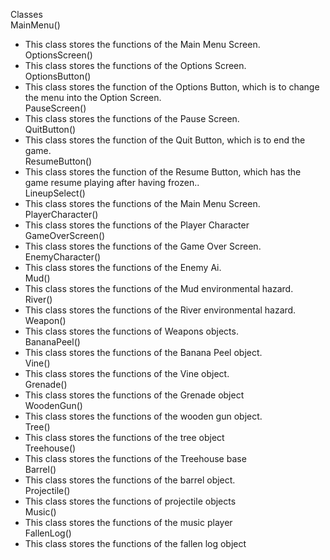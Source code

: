 Classes<br/>
MainMenu()<br/>
* This class stores the functions of the Main Menu Screen.
<br/>OptionsScreen()<br/>
* This class stores the functions of the Options Screen.
<br/>OptionsButton()<br/>
* This class stores the function of the Options Button, which is to change the menu into the Option Screen.
<br/>PauseScreen()<br/>
* This class stores the functions of the Pause Screen.
<br/>QuitButton()<br/>
* This class stores the function of the Quit Button, which is to end the game.
<br/>ResumeButton()<br/>
* This class stores the function of the Resume Button, which has the game resume playing after having frozen..
<br/>LineupSelect()<br/>
* This class stores the functions of the Main Menu Screen.
<br/>PlayerCharacter()<br/>
* This class stores the functions of the Player Character
<br/>GameOverScreen()<br/>
* This class stores the functions of the Game Over Screen.
<br/>EnemyCharacter()<br/>
* This class stores the functions of the Enemy Ai.
<br/>Mud()<br/>
* This class stores the functions of the Mud environmental hazard.
<br/>River()<br/>
* This class stores the functions of the River environmental hazard.
<br/>Weapon()<br/>
* This class stores the functions of Weapons objects.
<br/>BananaPeel()<br/>
* This class stores the functions of the Banana Peel object.
<br/>Vine()<br/>
* This class stores the functions of the Vine object.
<br/>Grenade()<br/>
* This class stores the functions of the Grenade object
<br/>WoodenGun()<br/>
* This class stores the functions of the wooden gun object.
<br/>Tree()<br/>
* This class stores the functions of the tree object
<br/>Treehouse()<br/>
* This class stores the functions of the Treehouse base
<br/>Barrel()<br/>
* This class stores the functions of the barrel object.
<br/>Projectile()<br/>
* This class stores the functions of projectile objects
<br/>Music()<br/>
* This class stores the functions of the music player
<br/>FallenLog()<br/>
* This class stores the functions of the fallen log object
